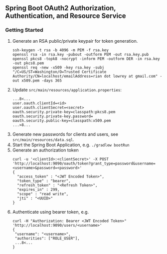 ## Spring Boot OAuth2 Authorization, Authentication, and Resource Service

### Getting Started
1. Generate an RSA public/private keypair for token generation. 
    ```
   ssh-keygen -t rsa -b 4096 -m PEM -f rsa.key
    openssl rsa -in rsa.key -pubout -outform PEM -out rsa.key.pub
    openssl pkcs8 -topk8 -nocrypt -inform PEM -outform DER -in rsa.key -out pkcs8.pem
    openssl req -new -x509 -key rsa.key -subj "/C=US/ST=Washington/O=Trusted Certificate Authority/CN=localhost/emailAddress=rian dot lowrey at gmail.com" -out x509.pem -days 365
    ```
2. Update `src/main/resources/application.properties`:
    ```
    ...8<...
    user.oauth.clientId=<id>
    user.oauth.clientSecret=<secret>
    oauth.security.private-key=classpath:pkcs8.pem
    oauth.security.private-key.password=
    oauth.security.public-key=classpath:x509.pem
    ...>8...
    ```
3. Generate new passwords for clients and users, see `src/main/resources/data.sql`.
4. Start the Spring Boot Application, e.g. `./gradlew bootRun`
5. Generate an authorization token
    ```
   curl -u '<clientId>:<clientSecret>' -X POST 'http://localhost:9090/oauth/token?grant_type=password&username=<username>&password=<password>'
    {
      "access_token" : "<JWT Encoded Token>",
      "token_type" : "bearer",
      "refresh_token" : "<Refresh Token>",
      "expires_in" : 299,
      "scope" : "read write",
      "jti" : "<UUID>"
    }
    ```
6. Authenticate using bearer token, e.g.
    ```
   curl -H "Authorization: Bearer <JWT Encoded Token>" 'http://localhost:9090/users/<username>'
   {
     "username": "<username>",
     "authorities": ["ROLE_USER"],
     ...8<...
   }
    ```
